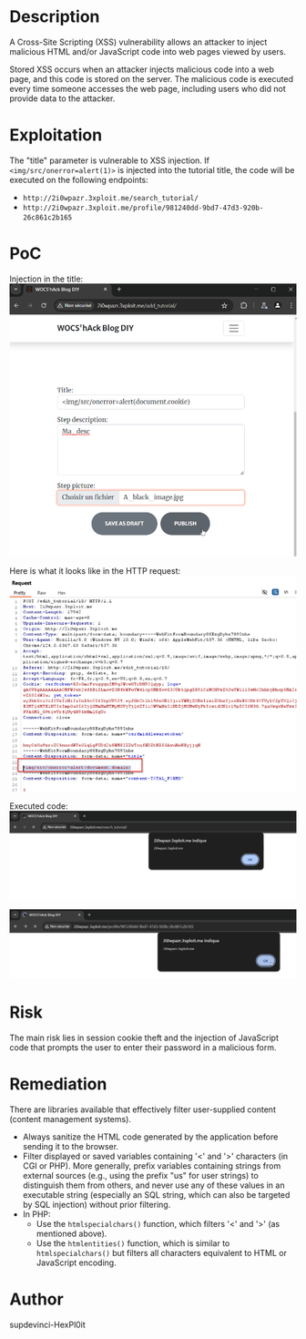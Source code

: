 # Description
A Cross-Site Scripting (XSS) vulnerability allows an attacker to inject malicious HTML and/or JavaScript code into web pages viewed by users. 

Stored XSS occurs when an attacker injects malicious code into a web page, and this code is stored on the server. The malicious code is executed every time someone accesses the web page, including users who did not provide data to the attacker.

# Exploitation
The "title" parameter is vulnerable to XSS injection. If `<img/src/onerror=alert(1)>` is injected into the tutorial title, the code will be executed on the following endpoints:
- `http://2i0wpazr.3xploit.me/search_tutorial/`
- `http://2i0wpazr.3xploit.me/profile/981240dd-9bd7-47d3-920b-26c861c2b165`

# PoC
Injection in the title:
![HTTP Request](YWH-R303810-2024-05-04-09-33-37-wocs-hack-blog-diy-chromium.png)

Here is what it looks like in the HTTP request:
![HTTP Request](YWH-R303816-image.png)

Executed code:
![Executed Code](YWH-R303819-2024-05-04-09-36-31-wocs-hack-blog-diy-chromium.png)

![Executed Code](YWH-R303822-2024-05-04-09-36-48-wocs-hack-blog-diy-chromium.png)

# Risk
The main risk lies in session cookie theft and the injection of JavaScript code that prompts the user to enter their password in a malicious form.

# Remediation
There are libraries available that effectively filter user-supplied content (content management systems).
- Always sanitize the HTML code generated by the application before sending it to the browser.
- Filter displayed or saved variables containing '<' and '>' characters (in CGI or PHP). More generally, prefix variables containing strings from external sources (e.g., using the prefix "us" for user strings) to distinguish them from others, and never use any of these values in an executable string (especially an SQL string, which can also be targeted by SQL injection) without prior filtering.
- In PHP:
  - Use the `htmlspecialchars()` function, which filters '<' and '>' (as mentioned above).
  - Use the `htmlentities()` function, which is similar to `htmlspecialchars()` but filters all characters equivalent to HTML or JavaScript encoding.

# Author
supdevinci-HexPl0it
